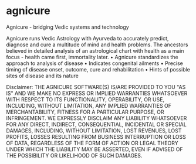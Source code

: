 # agnicure
Agnicure - bridging Vedic systems and technology

Agnicure runs Vedic Astrology with Ayurveda to accurately predict, diagnose and cure a multitude of mind and health problems. The ancestors believed in detailed analysis of an astrological chart with health as a main focus - health came first, immortality later. 
•	Agnicure standardizes the approach to analysis of disease
•	Indicates congenital ailments
•	Precise timing of disease onset, outcome, cure and rehabilitation
•	Hints of possible sites of disease and its nature

Disclaimer:
THE AGNICURE SOFTWARE(S) IS/ARE PROVIDED TO YOU "AS IS" AND WE MAKE NO EXPRESS OR IMPLIED WARRANTIES WHATSOEVER WITH RESPECT TO ITS FUNCTIONALITY, OPERABILITY, OR USE, INCLUDING, WITHOUT LIMITATION, ANY IMPLIED WARRANTIES OF MERCHANTABILITY, FITNESS FOR A PARTICULAR PURPOSE, OR INFRINGEMENT. WE EXPRESSLY DISCLAIM ANY LIABILITY WHATSOEVER FOR ANY DIRECT, INDIRECT, CONSEQUENTIAL, INCIDENTAL OR SPECIAL DAMAGES, INCLUDING, WITHOUT LIMITATION, LOST REVENUES, LOST PROFITS, LOSSES RESULTING FROM BUSINESS INTERRUPTION OR LOSS OF DATA, REGARDLESS OF THE FORM OF ACTION OR LEGAL THEORY UNDER WHICH THE LIABILITY MAY BE ASSERTED, EVEN IF ADVISED OF THE POSSIBILITY OR LIKELIHOOD OF SUCH DAMAGES.
